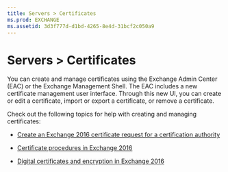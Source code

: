 ```yaml
---
title: Servers > Certificates
ms.prod: EXCHANGE
ms.assetid: 3d3f777d-d1bd-4265-8e4d-31bcf2c050a9
---
```



# Servers > Certificates

You can create and manage certificates using the Exchange Admin Center (EAC) or the Exchange Management Shell. The EAC includes a new certificate management user interface. Through this new UI, you can create or edit a certificate, import or export a certificate, or remove a certificate.
  
    
    

Check out the following topics for help with creating and managing certificates:
-  [Create an Exchange 2016 certificate request for a certification authority](create-an-exchange-2016-certificate-request-for-a-certification-authority.md)
    
  
-  [Certificate procedures in Exchange 2016](certificate-procedures-in-exchange-2016.md)
    
  
-  [Digital certificates and encryption in Exchange 2016](digital-certificates-and-encryption-in-exchange-2016.md)
    
  

